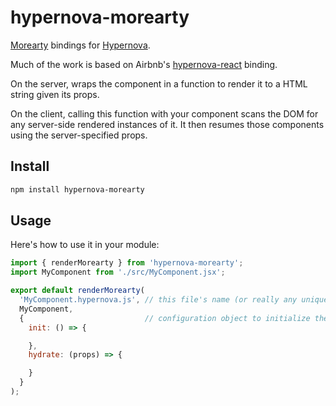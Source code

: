 # hypernova-morearty

[Morearty](https://github.com/strikingly/moreartyjs) bindings for [Hypernova](https://github.com/airbnb/hypernova).

Much of the work is based on Airbnb's [hypernova-react](https://github.com/airbnb/hypernova-react) binding.

On the server, wraps the component in a function to render it to a HTML string given its props.

On the client, calling this function with your component scans the DOM for any server-side rendered instances of it. It then resumes those components using the server-specified props.

## Install

```sh
npm install hypernova-morearty
```

## Usage

Here's how to use it in your module:

```js
import { renderMorearty } from 'hypernova-morearty';
import MyComponent from './src/MyComponent.jsx';

export default renderMorearty(
  'MyComponent.hypernova.js', // this file's name (or really any unique name)
  MyComponent,
  {                           // configuration object to initialize the stores
    init: () => {

    },
    hydrate: (props) => {

    }
  }
);
```

